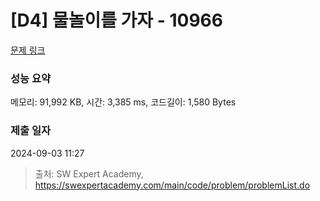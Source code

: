 # [D4] 물놀이를 가자 - 10966 

[문제 링크](https://swexpertacademy.com/main/code/problem/problemDetail.do?contestProbId=AXWXMZta-PsDFAST) 

### 성능 요약

메모리: 91,992 KB, 시간: 3,385 ms, 코드길이: 1,580 Bytes

### 제출 일자

2024-09-03 11:27



> 출처: SW Expert Academy, https://swexpertacademy.com/main/code/problem/problemList.do